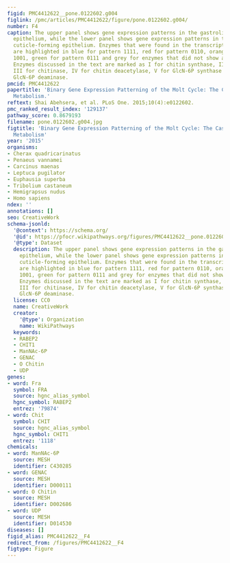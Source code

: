 ```yaml
---
figid: PMC4412622__pone.0122602.g004
figlink: /pmc/articles/PMC4412622/figure/pone.0122602.g004/
number: F4
caption: The upper panel shows gene expression patterns in the gastrolith-forming
  epithelium, while the lower panel shows gene expression patterns in the mandible
  cuticle-forming epithelium. Enzymes that were found in the transcriptomic library
  are highlighted in blue for pattern 1111, red for pattern 0110, orange for pattern
  1001, green for pattern 0111 and grey for enzymes that did not show any pattern.
  Enzymes discussed in the text are marked as I for chitin synthase, II for uridylyltransferase,
  III for chitinase, IV for chitin deacetylase, V for GlcN-6P synthase and VI for
  GlcN-6P deaminase.
pmcid: PMC4412622
papertitle: 'Binary Gene Expression Patterning of the Molt Cycle: The Case of Chitin
  Metabolism.'
reftext: Shai Abehsera, et al. PLoS One. 2015;10(4):e0122602.
pmc_ranked_result_index: '129137'
pathway_score: 0.8679193
filename: pone.0122602.g004.jpg
figtitle: 'Binary Gene Expression Patterning of the Molt Cycle: The Case of Chitin
  Metabolism'
year: '2015'
organisms:
- Cherax quadricarinatus
- Penaeus vannamei
- Carcinus maenas
- Leptuca pugilator
- Euphausia superba
- Tribolium castaneum
- Hemigrapsus nudus
- Homo sapiens
ndex: ''
annotations: []
seo: CreativeWork
schema-jsonld:
  '@context': https://schema.org/
  '@id': https://pfocr.wikipathways.org/figures/PMC4412622__pone.0122602.g004.html
  '@type': Dataset
  description: The upper panel shows gene expression patterns in the gastrolith-forming
    epithelium, while the lower panel shows gene expression patterns in the mandible
    cuticle-forming epithelium. Enzymes that were found in the transcriptomic library
    are highlighted in blue for pattern 1111, red for pattern 0110, orange for pattern
    1001, green for pattern 0111 and grey for enzymes that did not show any pattern.
    Enzymes discussed in the text are marked as I for chitin synthase, II for uridylyltransferase,
    III for chitinase, IV for chitin deacetylase, V for GlcN-6P synthase and VI for
    GlcN-6P deaminase.
  license: CC0
  name: CreativeWork
  creator:
    '@type': Organization
    name: WikiPathways
  keywords:
  - RABEP2
  - CHIT1
  - ManNAc-6P
  - GENAC
  - O Chitin
  - UDP
genes:
- word: Fra
  symbol: FRA
  source: hgnc_alias_symbol
  hgnc_symbol: RABEP2
  entrez: '79874'
- word: Chit
  symbol: CHIT
  source: hgnc_alias_symbol
  hgnc_symbol: CHIT1
  entrez: '1118'
chemicals:
- word: ManNAc-6P
  source: MESH
  identifier: C430285
- word: GENAC
  source: MESH
  identifier: D000111
- word: O Chitin
  source: MESH
  identifier: D002686
- word: UDP
  source: MESH
  identifier: D014530
diseases: []
figid_alias: PMC4412622__F4
redirect_from: /figures/PMC4412622__F4
figtype: Figure
---
```


